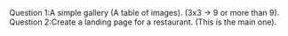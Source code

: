 Question 1:A simple gallery (A table of images). (3x3 -> 9 or more than 9).  
Question 2:Create a landing page for a restaurant. (This is the main one).